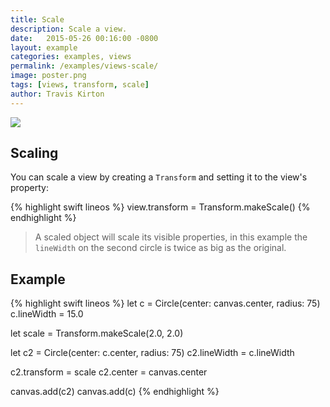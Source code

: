 ```yaml
---
title: Scale
description: Scale a view.
date:   2015-05-26 00:16:00 -0800
layout: example
categories: examples, views
permalink: /examples/views-scale/
image: poster.png
tags: [views, transform, scale]
author: Travis Kirton
---
```

![](scale.png)

## Scaling
You can scale a view by creating a `Transform` and setting it to the view's property:

{% highlight swift lineos %}
view.transform = Transform.makeScale()
{% endhighlight %}

> A scaled object will scale its visible properties, in this example the `lineWidth` on the second circle is twice as big as the original.

## Example
{% highlight swift lineos %}
let c = Circle(center: canvas.center, radius: 75)
c.lineWidth = 15.0

let scale = Transform.makeScale(2.0, 2.0)

let c2 = Circle(center: c.center, radius: 75)
c2.lineWidth = c.lineWidth

c2.transform = scale
c2.center = canvas.center

canvas.add(c2)
canvas.add(c)
{% endhighlight %}
